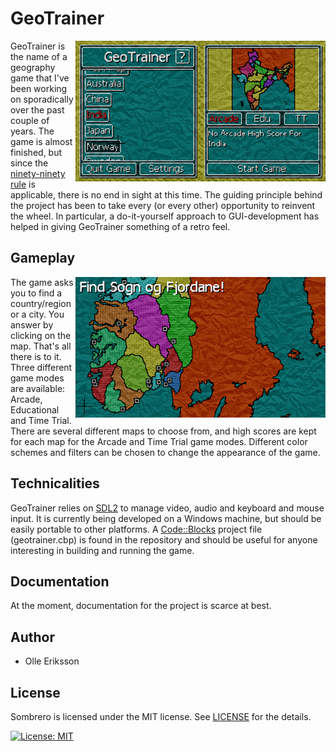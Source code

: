 # GeoTrainer

<img align="right" width="400" height="225" src="https://raw.githubusercontent.com/O-Boll/geotrainer/master/media/screenshot_menu.png">

GeoTrainer is the name of a geography game that I've been working on sporadically over the past couple of years. The game is almost finished, but since the [ninety-ninety rule](https://en.wikipedia.org/wiki/Ninety-ninety_rule) is applicable, there is no end in sight at this time. The guiding principle behind the project has been to take every (or every other) opportunity to reinvent the wheel. In particular, a do-it-yourself approach to GUI-development has helped in giving GeoTrainer something of a retro feel.

## Gameplay

<img align="right" width="400" height="225" src="https://raw.githubusercontent.com/O-Boll/geotrainer/master/media/screenshot_sogn_og_fjordane.png">

The game asks you to find a country/region or a city. You answer by clicking on the map. That's all there is to it. Three different game modes are available: Arcade, Educational and Time Trial. There are several different maps to choose from, and high scores are kept for each map for the Arcade and Time Trial game modes. Different color schemes and filters can be chosen to change the appearance of the game.

## Technicalities

GeoTrainer relies on [SDL2](https://www.libsdl.org/index.php) to manage video, audio and keyboard and mouse input. It is currently being developed on a Windows machine, but should be easily portable to other platforms. A [Code::Blocks](http://www.codeblocks.org/) project file (geotrainer.cbp) is found in the repository and should be useful for anyone interesting in building and running the game.

## Documentation

At the moment, documentation for the project is scarce at best.

## Author

* Olle Eriksson

## License

Sombrero is licensed under the MIT license. See [LICENSE](LICENSE) for the details.

[![License: MIT](https://img.shields.io/badge/License-MIT-yellow.svg)](https://opensource.org/licenses/MIT)
